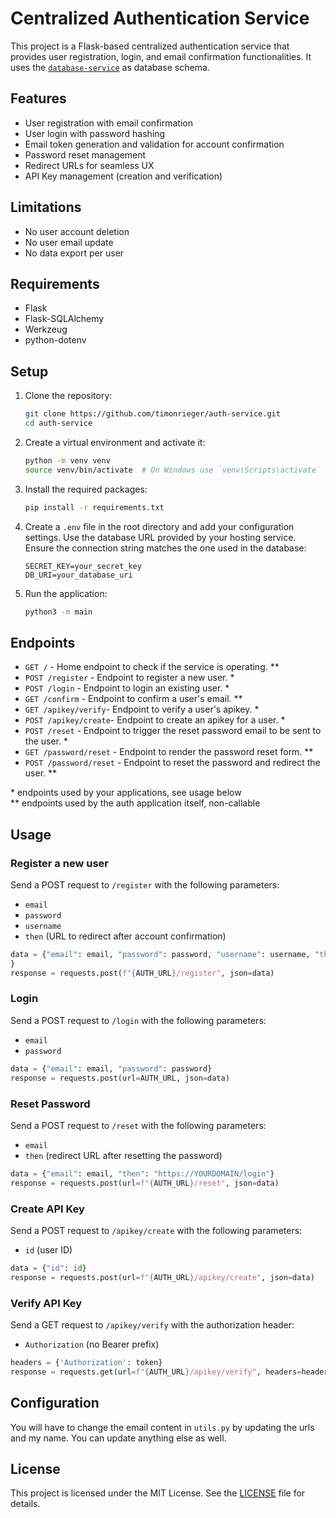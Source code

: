 # Centralized Authentication Service

This project is a Flask-based centralized authentication service that provides user registration, login, and email confirmation functionalities. It uses the [`database-service`](https://github.com/timonrieger/database-service.git) as database schema.

## Features

- User registration with email confirmation
- User login with password hashing
- Email token generation and validation for account confirmation
- Password reset management
- Redirect URLs for seamless UX
- API Key management (creation and verification)

## Limitations

- No user account deletion
- No user email update
- No data export per user 

## Requirements

- Flask
- Flask-SQLAlchemy
- Werkzeug
- python-dotenv

## Setup

1. Clone the repository:
	```sh
	git clone https://github.com/timonrieger/auth-service.git
	cd auth-service
	```

2. Create a virtual environment and activate it:
	```sh
	python -m venv venv
	source venv/bin/activate  # On Windows use `venv\Scripts\activate`
	```

3. Install the required packages:
	```sh
	pip install -r requirements.txt
	```

4. Create a `.env` file in the root directory and add your configuration settings. Use the database URL provided by your hosting service. Ensure the connection string matches the one used in the database:
	```env
	SECRET_KEY=your_secret_key
	DB_URI=your_database_uri
	```

5. Run the application:
	```sh
	python3 -m main
	```

## Endpoints

- `GET /` - Home endpoint to check if the service is operating. **
- `POST /register` - Endpoint to register a new user. *
- `POST /login` - Endpoint to login an existing user. *
- `GET /confirm` - Endpoint to confirm a user's email. **
- `GET /apikey/verify`- Endpoint to verify a user's apikey. *
- `POST /apikey/create`- Endpoint to create an apikey for a user. *
- `POST /reset` - Endpoint to trigger the reset password email to be sent to the user. *
- `GET /password/reset` - Endpoint to render the password reset form. **
- `POST /password/reset` - Endpoint to reset the password and redirect the user. **

\* endpoints used by your applications, see usage below  
\** endpoints used by the auth application itself, non-callable

## Usage

### Register a new user

Send a POST request to `/register` with the following parameters:
- `email`
- `password`
- `username`
- `then` (URL to redirect after account confirmation)

```python
data = {"email": email, "password": password, "username": username, "then": "https://YOURDOMAIN/login"
}
response = requests.post(f"{AUTH_URL}/register", json=data)
```


### Login

Send a POST request to `/login` with the following parameters:
- `email`
- `password`

```python
data = {"email": email, "password": password}
response = requests.post(url=AUTH_URL, json=data)
```

### Reset Password

Send a POST request to `/reset` with the following parameters:
- `email` 
- `then` (redirect URL after resetting the password)

```python
data = {"email": email, "then": "https://YOURDOMAIN/login"}
response = requests.post(url=f"{AUTH_URL}/reset", json=data)
```

### Create API Key

Send a POST request to `/apikey/create` with the following parameters:
- `id` (user ID)

```python
data = {"id": id}
response = requests.post(url=f"{AUTH_URL}/apikey/create", json=data)
```

### Verify API Key

Send a GET request to `/apikey/verify` with the authorization header:
- `Authorization` (no Bearer prefix)

```python
headers = {'Authorization': token}
response = requests.get(url=f"{AUTH_URL}/apikey/verify", headers=headers)
```

## Configuration

You will have to change the email content in `utils.py` by updating the urls and my name. You can update anything else as well.

## License

This project is licensed under the MIT License. See the [LICENSE](LICENSE) file for details.